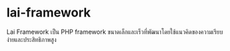 # lai-framework
Lai Framework เป็น PHP framework ขนาดเล็กและเร็วที่พัฒนาโดยใช้แนวคิดของความเรียบง่ายและประสิทธิภาพสูง
